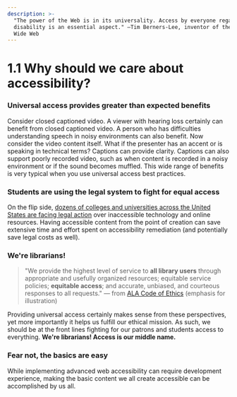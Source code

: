 ```yaml
---
description: >-
  "The power of the Web is in its universality. Access by everyone regardless of
  disability is an essential aspect." —Tim Berners-Lee, inventor of the World
  Wide Web
---
```


# 1.1 Why should we care about accessibility?

### Universal access provides greater than expected benefits

Consider closed captioned video. A viewer with hearing loss certainly can benefit from closed captioned video. A person who has difficulties understanding speech in noisy environments can also benefit. Now consider the video content itself. What if the presenter has an accent or is speaking in technical terms? Captions can provide clarity. Captions can also support poorly recorded video, such as when content is recorded in a noisy environment or if the sound becomes muffled. This wide range of benefits is very typical when you use universal access best practices.

### **Students are using the legal system to fight for equal access**

On the flip side, [dozens of colleges and universities across the United States are facing legal action](https://www.d.umn.edu/~lcarlson/atteam/lawsuits.html) over inaccessible technology and online resources. Having accessible content from the point of creation can save extensive time and effort spent on accessibility remediation \(and potentially save legal costs as well\).

### We're librarians!

> "We provide the highest level of service to **all library users** through appropriate and usefully organized resources; equitable service policies; **equitable access**; and accurate, unbiased, and courteous responses to all requests." — from [ALA Code of Ethics](http://www.ala.org/tools/ethics) \(emphasis for illustration\)

Providing universal access certainly makes sense from these perspectives, yet more importantly it helps us fulfill our ethical mission. As such, we should be at the front lines fighting for our patrons and students access to everything. **We're librarians! Access is our middle name.**

### **Fear not, the basics are easy**

While implementing advanced web accessibility can require development experience, making the basic content we all create accessible can be accomplished by us all.

